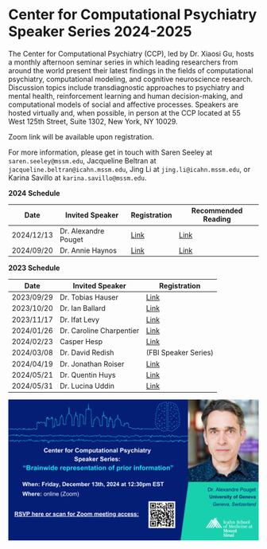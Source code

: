 # Center for Computational Psychiatry Speaker Series 2024-2025

The Center for Computational Psychiatry (CCP), led by Dr. Xiaosi Gu, hosts a monthly afternoon seminar series in which leading researchers from around the world present their latest findings in the fields of computational psychiatry, computational modeling, and cognitive neuroscience research. Discussion topics include transdiagnostic approaches to psychiatry and mental health, reinforcement learning and human decision-making, and computational models of social and affective processes. Speakers are hosted virtually and, when possible, in person at the CCP located at 55 West 125th Street, Suite 1302, New York, NY 10029.

Zoom link will be available upon registration.

For more information, please get in touch with Saren Seeley at `saren.seeley@mssm.edu`, Jacqueline Beltran at `jacqueline.beltran@icahn.mssm.edu`, Jing Li at `jing.li@icahn.mssm.edu`, or Karina Savillo at `karina.savillo@mssm.edu`.

**2024 Schedule** 

| Date       | Invited Speaker     | Registration | Recommended Reading |
| --- | --- | --- | --- |
| 2024/12/13 | Dr. Alexandre Pouget | [Link](https://forms.gle/LjAJoRUXZP9tbQVE7) | [Link](https://www.biorxiv.org/content/10.1101/2023.07.04.547684v1) |
| 2024/09/20 | Dr. Annie Haynos    | [Link]( https://forms.gle/7vieMoJtpsC3GRQw7) | [Link](https://link.springer.com/article/10.1007/s11920-022-01320-9) |


**2023 Schedule** 

| Date       | Invited Speaker     | Registration |
| --- | --- | --- |
| 2023/09/29 | Dr. Tobias Hauser   | [Link](https://forms.gle/456ekX3tS3GSWsEA7) |
| 2023/10/20 | Dr. Ian Ballard     | [Link](https://forms.gle/9UjAC5VQjK82dNEAA) |
| 2023/11/17 | Dr. Ifat Levy       | [Link](https://forms.gle/iikoNNXwHVXmQhMX9) |
| 2024/01/26 | Dr. Caroline Charpentier | [Link](https://forms.gle/QoQo5oAPwZM4ydZ19 ) |
| 2024/02/23 | Casper Hesp     |[Link](https://docs.google.com/forms/d/e/1FAIpQLSfnWEJJhjyA800U-FTM35zJFDRRSP-wrown3bJK73MjpmBCtQ/viewform)|
| 2024/03/08 | Dr. David Redish | (FBI Speaker Series)     |
| 2024/04/19 | Dr. Jonathan Roiser | [Link](https://forms.gle/1hfjJTsioABCXNTP8) |
| 2024/05/21 | Dr. Quentin Huys  | [Link](https://forms.gle/zJmxtkchRir2GLkRA)  |
| 2024/05/31 | Dr. Lucina Uddin  | [Link](https://forms.gle/zfVBa85fcBLwdP2n9)  |


<!-- a normal html comment, remove the outside long arrow to display poster -->
![image](image/Dr_Pouget_updated.png)
